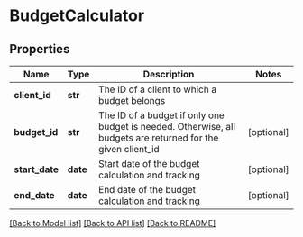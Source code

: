 # BudgetCalculator

## Properties
Name | Type | Description | Notes
------------ | ------------- | ------------- | -------------
**client_id** | **str** | The ID of a client to which a budget belongs | 
**budget_id** | **str** | The ID of a budget if only one budget is needed. Otherwise, all budgets are returned for the given client_id | [optional] 
**start_date** | **date** | Start date of the budget calculation and tracking | [optional] 
**end_date** | **date** | End date of the budget calculation and tracking | [optional] 

[[Back to Model list]](../README.md#documentation-for-models) [[Back to API list]](../README.md#documentation-for-api-endpoints) [[Back to README]](../README.md)


